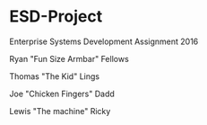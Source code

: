 # ESD-Project
Enterprise Systems Development Assignment 2016

Ryan "Fun Size Armbar" Fellows

Thomas "The Kid" Lings

Joe "Chicken Fingers" Dadd

Lewis "The machine" Ricky
